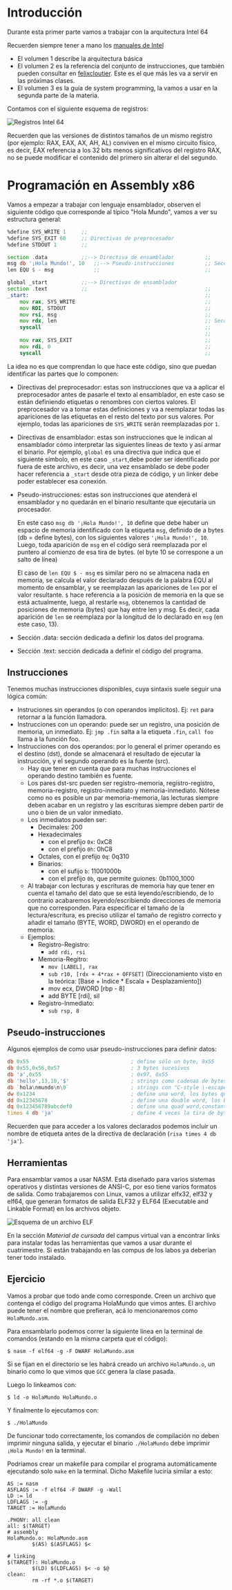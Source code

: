 # Introducción

Durante esta primer parte vamos a trabajar con la arquitectura Intel 64

Recuerden siempre tener a mano los [manuales de Intel](https://www.intel.com/content/www/us/en/developer/articles/technical/intel-sdm.html)

- El volumen 1 describe la arquitectura básica
- El volumen 2 es la referencia del conjunto de instrucciones, que también pueden consultar en [felixcloutier](https://www.felixcloutier.com/x86/). Este es el que más les va a servir en las próximas clases.
- El volumen 3 es la guía de system programming, la vamos a usar en la segunda parte de la materia.

Contamos con el siguiente esquema de registros:

![Registros Intel 64](../../img/registros%20intel%2064.png)

Recuerden que las versiones de distintos tamaños de un mismo registro (por ejemplo: RAX, EAX, AX, AH, AL) conviven en el mismo circuito físico, es decir, EAX referencia a los 32 bits menos significativos del registro RAX, no se puede modificar el contenido del primero sin alterar el del segundo.

# Programación en Assembly x86

Vamos a empezar a trabajar con lenguaje ensamblador, observen el siguiente código que corresponde al típico "Hola Mundo", vamos a ver su estructura general:

```asm 
%define SYS_WRITE 1     ;;
%define SYS_EXIT 60     ;; Directivas de preprocesador
%define STDOUT 1        ;;

section .data           ;;--> Directiva de ensamblador          ;;
msg db '¡Hola Mundo!', 10   ;;--> Pseudo-instrucciones          ;; Sección .data
len EQU $ - msg             ;;                                  ;; 

global _start           ;;--> Directivas de ensamblador
section .text           ;;                                      ;;
_start:                                                         ;;
    mov rax, SYS_WRITE                                          ;;
    mov RDI, STDOUT                                             ;;
    mov rsi, msg                                                ;;
    mov rdx, len                                                ;; Sección .text
    syscall                                                     ;;
                                                                ;;
    mov rax, SYS_EXIT                                           ;;
    mov rdi, 0                                                  ;;
    syscall                                                     ;;

```

La idea no es que comprendan lo que hace este código, sino que puedan identificar las partes que lo componen:

- Directivas del preprocesador: estas son instrucciones que va a aplicar el preprocesador antes de pasarle el texto al ensamblador, en este caso se están definiendo etiquetas o renombres con ciertos valores. El preprocesador va a tomar estas definiciones y va a reemplazar todas las apariciones de las etiquetas en el resto del texto por sus valores. Por ejemplo, todas las apariciones de `SYS_WRITE` serán reemplazadas por `1`.
- Directivas de ensamblador: estas son instrucciones que le indican al ensamblador cómo interpretar las siguientes líneas de texto y así armar el binario. Por ejemplo, `global` es una directiva que indica que el siguiente símbolo, en este caso `_start`,debe poder ser identificado por fuera de este archivo, es decir, una vez ensamblado se debe poder hacer referencia a `_start` desde otra pieza de código, y un linker debe poder establecer esa conexión.
- Pseudo-instrucciones: estas son instrucciones que atenderá el ensamblador y no quedarán en el binario resultante que ejecutaría un procesador. 

  En este caso `msg db '¡Hola Mundo!', 10` define que debe haber un espacio de memoria identificado con la etiqueta `msg`, definido de a bytes (db = define bytes), con los siguientes valores `'¡Hola Mundo!', 10`. Luego, toda aparición de `msg` en el código será reemplazada por el puntero al comienzo de esa tira de bytes. (el byte 10 se correspone a un salto de línea)
  
  El caso de `len EQU $ - msg` es similar pero no se almacena nada en memoria, se calcula el valor declarado después de la palabra EQU al momento de ensamblar, y se reemplazan las apariciones de `len` por el valor resultante. `$` hace referencia a la posición de memoria en la que se está actualmente, luego, al restarle `msg`, obtenemos la cantidad de posiciones de memoria (bytes) que hay entre len y msg. Es decir, cada aparición de `len` se reemplaza por la longitud de lo declarado en `msg` (en este caso, 13).
- Sección .data: sección dedicada a definir los datos del programa.
- Sección .text: sección dedicada a definir el código del programa.


## Instrucciones

Tenemos muchas instrucciones disponibles, cuya sintaxis suele seguir una lógica común:

- Instruciones sin operandos (o con operandos implícitos). Ej: `ret` para retornar a la función llamadora.
- Instrucciones con un operando: puede ser un registro, una posición de memoria, un inmediato. Ej: `jmp .fin` salta a la etiqueta `.fin`, `call foo` llama a la función foo.
- Instrucciones con dos operandos: por lo general el primer operando es el destino (dst), donde se almacenará el resultado de ejecutar la instrucción, y el segundo operando es la fuente (src).
  - Hay que tener en cuenta que para muchas instrucciones el operando destino también es fuente.
  - Los pares dst-src pueden ser registro-memoria, registro-registro, memoria-registro, registro-inmediato y memoria-inmediato. Nótese como no es posible un par memoria-memoria, las lecturas siempre deben acabar en un registro y las escrituras siempre deben partir de uno o bien de un valor inmediato.
  - Los inmediatos pueden ser:
    - Decimales: 200
    - Hexadecimales
      - con el prefijo `0x`: 0xC8
      - con el prefijo `0h`: 0hC8
    - Octales, con el prefijo `0q`: 0q310
    - Binarios:
      - con el sufijo `b`: 11001000b
      - con el prefijo `0b`, que permite guiones: 0b1100_1000
  - Al trabajar con lecturas y escrituras de memoria hay que tener en cuenta el tamaño del dato que se está leyendo/escribiendo, de lo contrario acabaremos leyendo/escribiendo direcciones de memoria que no corresponden. Para especificar el tamaño de la lectura/escritura, es preciso utilizar el tamaño de registro correcto y añadir el tamaño (BYTE, WORD, DWORD) en el operando de memoria.
  - Ejemplos:
    - Registro-Registro:
      - `add rdi, rsi`
    - Memoria-Regitro: 
      - `mov [LABEL], rax`
      - `sub r10, [rdx + 4*rax + OFFSET]`  (Direccionamiento visto en la teórica: [Base + Indice * Escala + Desplazamiento])
      - mov ecx, DWORD [rbp - 8]
      - add BYTE [rdi], sil
    - Registro-Inmediato:
      - `sub rsp, 8`

## Pseudo-instrucciones

Algunos ejemplos de como usar pseudo-instrucciones para definir datos:

```asm
db 0x55                                 ; define sólo un byte, 0x55
db 0x55,0x56,0x57                       ; 3 bytes sucesivos
db 'a',0x55                             ; 0x97, 0x55
db 'hello',13,10,'$'                    ; strings como cadenas de bytes, cada caracter es un byte
db `hola\nmundo\n\0`                    ; strings con "C-style \-escapes"
dw 0x1234                               ; define una word, los bytes quedan: 0x34 0x12 (por little-endianness se guarda primero el byte menos significativo)
dd 0x12345678                           ; define una double word, los bytes quedan: 0x78 0x56 0x34 0x12
dq 0x123456789abcdef0                   ; define una quad word,constante de 8 bytes
times 4 db 'ja'                         ; define 4 veces la tira de bytes 'ja', quedando "jajajaja"
``` 
Recuerden que para acceder a los valores declarados podemos incluir un nombre de etiqueta antes de la directiva de declaración (`risa times 4 db 'ja'`).

## Herramientas

Para ensamblar vamos a usar NASM. Está diseñado para varios sistemas operativos y distintas versiones de ANSI-C, por eso tiene varios formatos de salida. Como trabajaremos con Linux, vamos a utilizar elfx32, elf32 y elf64, que generan formatos de salida ELF32 y ELF64 (Executable and Linkable Format) en los archivos objeto.

![Esquema de un archivo ELF](../../img/ELF.png)

En la sección _Material de cursada_ del campus virtual van a encontrar links para instalar todas las herramientas que vamos a usar durante el cuatrimestre. Si están trabajando en las compus de los labos ya deberían tener todo instalado.

## Ejercicio

Vamos a probar que todo ande como corresponde. 
Creen un archivo que contenga el código del programa HolaMundo que vimos antes. El archivo puede tener el nombre que prefieran, acá lo mencionaremos como `HolaMundo.asm`.

Para ensamblarlo podemos correr la siguiente línea en la terminal de comandos (estando en la misma carpeta que el código):
``` shell
$ nasm -f elf64 -g -F DWARF HolaMundo.asm
```
Si se fijan en el directorio se les habrá creado un archivo `HolaMundo.o`, un binario como lo que vimos que `GCC` genera la clase pasada.

Luego lo linkeamos con:
``` shell
$ ld -o HolaMundo HolaMundo.o
```
Y finalmente lo ejecutamos con:
``` shell
$ ./HolaMundo
```

De funcionar todo correctamente, los comandos de compilación no deben imprimir ninguna salida, y ejecutar el binario `./HolaMundo` debe imprimir `¡Hola Mundo!` en la terminal.

Podríamos crear un makefile para compilar el programa automáticamente ejecutando solo `make` en la terminal.
Dicho Makefile luciría similar a esto:

```
AS := nasm
ASFLAGS := -f elf64 -F DWARF -g -Wall
LD := ld
LDFLAGS := -g
TARGET := HolaMundo

.PHONY: all clean
all: $(TARGET)
# assembly
HolaMundo.o: HolaMundo.asm
        $(AS) $(ASFLAGS) $<

# linking
$(TARGET): HolaMundo.o
        $(LD) $(LDFLAGS) $< -o $@
clean:
        rm -rf *.o $(TARGET)
```




    
    
    
    
    
 
    
